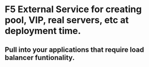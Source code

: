 # F5 External Service for creating pool, VIP, real servers, etc at deployment time.
## Pull into your applications that require load balancer funtionality.